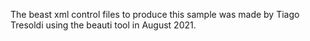 The beast xml control files to produce this sample was made by Tiago Tresoldi using the beauti tool in August 2021.
